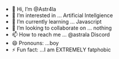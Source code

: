 - 👋 Hi, I’m @Astr4la
- 👀 I’m interested in ... Artificial Intellgience
- 🌱 I’m currently learning ... Javascript
- 💞️ I’m looking to collaborate on ... nothing
- 📫 How to reach me ... @astrala Discord
- 😄 Pronouns: ...boy
- ⚡ Fun fact: ...I am EXTREMELY fatphobic

<!---
Astr4la/Astr4la is a ✨ special ✨ repository because its `README.md` (this file) appears on your GitHub profile.
You can click the Preview link to take a look at your changes.
--->
